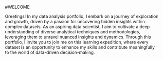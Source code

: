 #WELCOME

Greetings! In my data analysis portfolio, I embark on a journey of exploration and growth, driven by a passion for uncovering hidden insights within complex datasets. As an aspiring data scientist, I aim to cultivate a deep understanding of diverse analytical techniques and methodologies, leveraging them to unravel nuanced insights and dynamics. Through this portfolio, I invite you to join me on this learning expedition, where every dataset is an opportunity to enhance my skills and contribute meaningfully to the world of data-driven decision-making.
